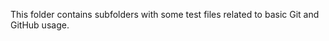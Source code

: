 This folder contains subfolders with some test files related to basic Git and GitHub usage. 
<!--stackedit_data:
eyJoaXN0b3J5IjpbMTMxNjYyMDY2NCwxNjY2NTQzMTIwXX0=
-->